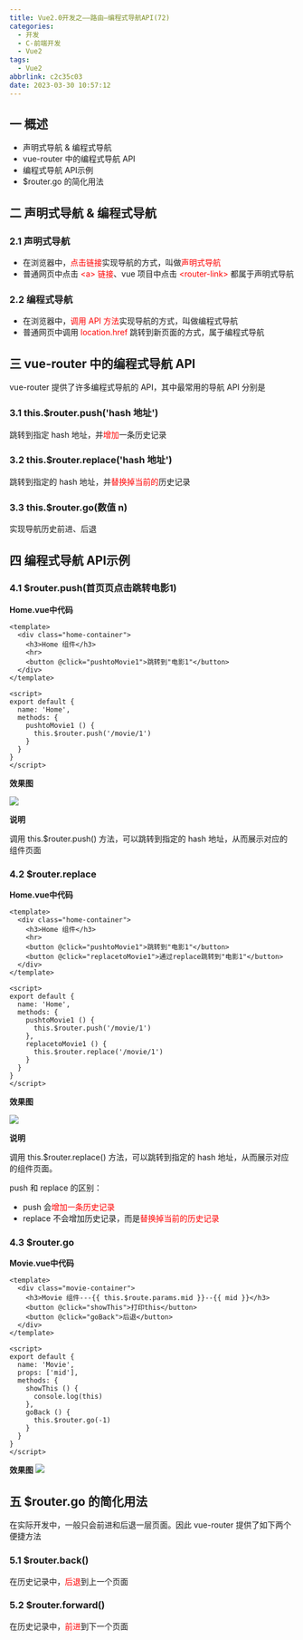 ```yaml
---
title: Vue2.0开发之——路由—编程式导航API(72)
categories:
  - 开发
  - C-前端开发
  - Vue2
tags:
  - Vue2
abbrlink: c2c35c03
date: 2023-03-30 10:57:12
---
```

## 一 概述

* 声明式导航 & 编程式导航
* vue-router 中的编程式导航 API
* 编程式导航 API示例
* $router.go 的简化用法

<!--more-->

## 二 声明式导航 & 编程式导航

### 2.1 声明式导航

* 在浏览器中，<font color=red>点击链接</font>实现导航的方式，叫做<font color=red>声明式导航</font>
* 普通网页中点击 <font color=red>\<a> 链接</font>、vue 项目中点击 <font color=red>\<router-link> </font>都属于声明式导航

### 2.2 编程式导航

* 在浏览器中，<font color=red>调用 API 方法</font>实现导航的方式，叫做编程式导航
* 普通网页中调用<font color=red> location.href</font> 跳转到新页面的方式，属于编程式导航

## 三 vue-router 中的编程式导航 API

vue-router 提供了许多编程式导航的 API，其中最常用的导航 API 分别是

### 3.1 this.$router.push('hash 地址')

跳转到指定 hash 地址，并<font color=red>增加</font>一条历史记录

### 3.2 this.$router.replace('hash 地址')

跳转到指定的 hash 地址，并<font color=red>替换掉当前的</font>历史记录

### 3.3 this.$router.go(数值 n)

实现导航历史前进、后退

## 四 编程式导航 API示例

### 4.1 $router.push(首页页点击跳转电影1)

**Home.vue中代码**

```
<template>
  <div class="home-container">
    <h3>Home 组件</h3>
    <hr>
    <button @click="pushtoMovie1">跳转到"电影1"</button>
  </div>
</template>

<script>
export default {
  name: 'Home',
  methods: {
    pushtoMovie1 () {
      this.$router.push('/movie/1')
    }
  }
}
</script>
```

**效果图**

![][1]

**说明**

调用 this.$router.push() 方法，可以跳转到指定的 hash 地址，从而展示对应的组件页面

### 4.2 $router.replace

**Home.vue中代码**

```
<template>
  <div class="home-container">
    <h3>Home 组件</h3>
    <hr>
    <button @click="pushtoMovie1">跳转到"电影1"</button>
    <button @click="replacetoMovie1">通过replace跳转到"电影1"</button>
  </div>
</template>

<script>
export default {
  name: 'Home',
  methods: {
    pushtoMovie1 () {
      this.$router.push('/movie/1')
    },
    replacetoMovie1 () {
      this.$router.replace('/movie/1')
    }
  }
}
</script>
```

**效果图**

![][2]

**说明**

调用 this.$router.replace() 方法，可以跳转到指定的 hash 地址，从而展示对应的组件页面。

push 和 replace 的区别：

* push 会<font color=red>增加一条历史记录</font>
* replace 不会增加历史记录，而是<font color=red>替换掉当前的历史记录</font>

### 4.3 $router.go

**Movie.vue中代码**

```
<template>
  <div class="movie-container">
    <h3>Movie 组件---{{ this.$route.params.mid }}--{{ mid }}</h3>
    <button @click="showThis">打印this</button>
    <button @click="goBack">后退</button>
  </div>
</template>

<script>
export default {
  name: 'Movie',
  props: ['mid'],
  methods: {
    showThis () {
      console.log(this)
    },
    goBack () {
      this.$router.go(-1)
    }
  }
}
</script>
```

**效果图**
![][3]

## 五 $router.go 的简化用法

在实际开发中，一般只会前进和后退一层页面。因此 vue-router 提供了如下两个便捷方法

### 5.1 $router.back()

在历史记录中，<font color=red>后退</font>到上一个页面

### 5.2 $router.forward()

在历史记录中，<font color=red>前进</font>到下一个页面



[1]:https://jsd.onmicrosoft.cn/gh/PGzxc/CDN/blog-vue/vue2.0-72-route-push-movie-1.gif
[2]:https://jsd.onmicrosoft.cn/gh/PGzxc/CDN/blog-vue/vue2.0-72-route-replace-movie-1.gif
[3]:https://jsd.onmicrosoft.cn/gh/PGzxc/CDN/blog-vue/vue2.0-72-route-go-movie-1.gif
